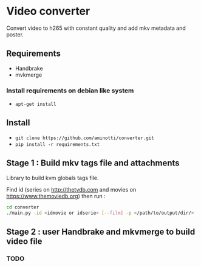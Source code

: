# Video converter

Convert video to h265 with constant quality and add mkv metadata and poster.

## Requirements

* Handbrake
* mvkmerge

### Install requirements on debian like system

* ``apt-get install ``

## Install

* ``git clone https://github.com/aminotti/converter.git``
* ``pip install -r requirements.txt``

## Stage 1 : Build mkv tags file and attachments

Library to build kvm globals tags file.

Find id (series on http://thetvdb.com and movies on https://www.themoviedb.org) then run :

```bash
cd converter
./main.py -id <idmovie or idserie> [--film] -p </path/to/output/dir/>
```

## Stage 2 : user Handbrake and mkvmerge to build video file

### TODO
